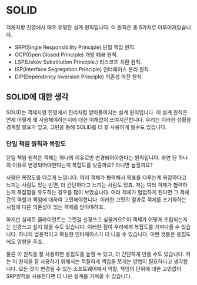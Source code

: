 # SOLID
객체지향 진영에서 매우 유명한 설계 원칙입니다. 이 원칙은 총 5가지로 이루어져있습니다.
- SRP(Single Responsibility Principle) 단일 책임 원칙.
- OCP(Open Closed Principle) 개방 폐쇄 원칙.
- LSP(Liskov Substitution Principle.) 리스코프 치환 원칙.
- ISP(Interface Segregation Principle) 인터페이스 분리 원칙.
- DIP(Dependency Inversion Principle) 의존성 역전 원칙.


## SOLID에 대한 생각
SOLID는 객체지향 진영에서 진리처럼 받아들여지는 설계 원칙입니다. 이 설계 원칙은 언제 어떻게 왜 사용해야하는지에 대한 이해없이 쓰여지곤합니다. 우리는 이러한 상황을 경계할 필요가 있고, 고민을 통해 SOLID를 더 잘 사용하게 될수도 있습니다.

### 단일 책임 원칙과 복잡도
단일 책임 원칙은 객체는 하나의 이유로만 변경되어야한다는 원칙입니다. 과연 단 하나의 이유로 변경되어야한다는게 복잡도를 낮출까요? 아니면 높힐까요?

사람은 복잡도를 다르게 느낍니다. 여러 객체가 협력해서 목표를 다루는게 복잡하다고 느끼는 사람도 있는 반면, 더 간단하다고 느끼는 사람도 있죠. 저는 여러 객체가 협력하는게 복잡함을 유도하는 경우를 많이 보았습니다. 여러 객체가 헙업하게 된다면 그 객체간의 역할과 책임에 대하여 고민해야합니다. 이러한 고민의 결과로 객체를 초기화하는 시점에 다른 의존성이 있는 객체를 받아야하죠.

하지만 실제로 클라이언트는 그런걸 신경쓰고 싶을까요? 이 객체가 어떻게 조립되는지는 신경쓰고 싶지 않을 수도 있습니다. 이러한 점이 우리에게 복잡도를 가져다줄 수 있습니다. 하나의 범용적이고 확실한 인터페이스가 더 나을 수 있습니다. 이런 것들은 응집도에도 영향을 주죠.

물론 이 원칙을 잘 사용하면 응집도를 높힐 수 있고, 더 간단하게 만들 수도 있습니다. 저는 이 원칙을 잘 사용하기 위해서는 적절하게 책임을 쪼개는 방법이 필요하다고 생각합니다. 모든 것이 변경될 수 있는 소프트웨어에서 역할, 책임의 단위에 대한 고민없이 SRP원칙을 사용한다면 더 나은 설계를 가져올 수 있습니다.

